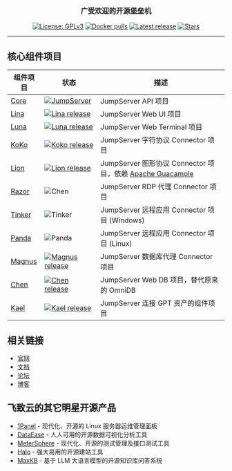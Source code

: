 <h3 align="center">广受欢迎的开源堡垒机</h3>

<p align="center">
  <a href="https://www.gnu.org/licenses/gpl-3.0.html"><img src="https://img.shields.io/github/license/jumpserver/jumpserver" alt="License: GPLv3"></a>
  <a href="https://hub.docker.com/u/jumpserver"><img src="https://img.shields.io/docker/pulls/jumpserver/jms_all.svg" alt="Docker pulls"></a>
  <a href="https://github.com/jumpserver/jumpserver/releases/latest"><img src="https://img.shields.io/github/v/release/jumpserver/jumpserver" alt="Latest release"></a>
  <a href="https://github.com/jumpserver/jumpserver"><img src="https://img.shields.io/github/stars/jumpserver/jumpserver?color=%231890FF&style=flat-square" alt="Stars"></a>
</p>

------------------------------
## 核心组件项目

| 组件项目                                                     | 状态                                                                                                                                                                     | 描述                                                                                |
|--------------------------------------------------------|------------------------------------------------------------------------------------------------------------------------------------------------------------------------|-----------------------------------------------------------------------------------|
| [Core](https://github.com/jumpserver/jumpserver)       | <a href="https://github.com/jumpserver/jumpserver/releases"><img alt="JumpServer" src="https://img.shields.io/github/release/jumpserver/jumpserver.svg" /></a>         | JumpServer API 项目                                                                 |
| [Lina](https://github.com/jumpserver/lina)             | <a href="https://github.com/jumpserver/lina/releases"><img alt="Lina release" src="https://img.shields.io/github/release/jumpserver/lina.svg" /></a>                   | JumpServer Web UI 项目                                                              |
| [Luna](https://github.com/jumpserver/luna)             | <a href="https://github.com/jumpserver/luna/releases"><img alt="Luna release" src="https://img.shields.io/github/release/jumpserver/luna.svg" /></a>                   | JumpServer Web Terminal 项目                                                        |
| [KoKo](https://github.com/jumpserver/koko)             | <a href="https://github.com/jumpserver/koko/releases"><img alt="Koko release" src="https://img.shields.io/github/release/jumpserver/koko.svg" /></a>                   | JumpServer 字符协议 Connector 项目                                                      |
| [Lion](https://github.com/jumpserver/lion-release)     | <a href="https://github.com/jumpserver/lion-release/releases"><img alt="Lion release" src="https://img.shields.io/github/release/jumpserver/lion-release.svg" /></a>   | JumpServer 图形协议 Connector 项目，依赖 [Apache Guacamole](https://guacamole.apache.org/) |
| [Razor](https://github.com/jumpserver/razor)           | <img alt="Chen" src="https://img.shields.io/badge/release-私有发布-red" />                                                                                               | JumpServer RDP 代理 Connector 项目                                                    |
| [Tinker](https://github.com/jumpserver/tinker)         | <img alt="Tinker" src="https://img.shields.io/badge/release-私有发布-red" />                                                                                             | JumpServer 远程应用 Connector 项目 (Windows)                                                     |
| [Panda](https://github.com/jumpserver/Panda)           | <img alt="Panda" src="https://img.shields.io/badge/release-私有发布-red" />                                                                                               | JumpServer 远程应用 Connector 项目 (Linux)                                                      |
| [Magnus](https://github.com/jumpserver/magnus-release) | <a href="https://github.com/jumpserver/magnus-release/releases"><img alt="Magnus release" src="https://img.shields.io/github/release/jumpserver/magnus-release.svg" /> | JumpServer 数据库代理 Connector 项目                                                     |
| [Chen](https://github.com/jumpserver/chen-release)     | <a href="https://github.com/jumpserver/chen-release/releases"><img alt="Chen release" src="https://img.shields.io/github/release/jumpserver/chen-release.svg" />       | JumpServer Web DB 项目，替代原来的 OmniDB                                                 |
| [Kael](https://github.com/jumpserver/kael)             | <a href="https://github.com/jumpserver/kael/releases"><img alt="Kael release" src="https://img.shields.io/github/release/jumpserver/kael.svg" />                       | JumpServer 连接 GPT 资产的组件项目                                                         |

## 相关链接

- [官网](https://jumpserver.org)
- [文档](https://docs.jumpserver.org)
- [论坛](https://bbs.fit2cloud.com/c/js/5)
- [博客](https://blog.fit2cloud.com/categories/jumpserver)

## 飞致云的其它明星开源产品

- [1Panel](https://github.com/1panel-dev/1panel/) - 现代化、开源的 Linux 服务器运维管理面板
- [DataEase](https://github.com/dataease/dataease/) - 人人可用的开源数据可视化分析工具
- [MeterSphere](https://github.com/metersphere/metersphere/) - 现代化、开源的测试管理及接口测试工具
- [Halo](https://github.com/halo-dev/halo/) - 强大易用的开源建站工具
- [MaxKB](https://github.com/1Panel-dev/MaxKB) - 基于 LLM 大语言模型的开源知识库问答系统
